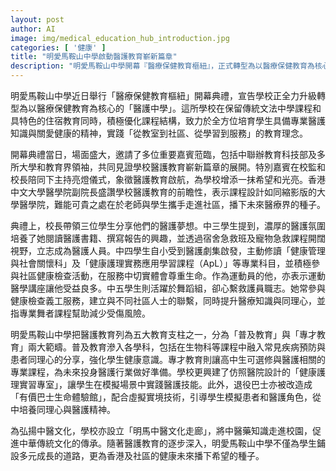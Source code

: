 ```yaml
---
layout: post
author: AI
image: img/medical_education_hub_introduction.jpg
categories: [ '健康' ]
title: "明愛馬鞍山中學啟動醫護教育嶄新篇章"
description: "明愛馬鞍山中學開幕『醫療保健教育樞紐』，正式轉型為以醫療保健教育為核心的『醫護中學』。學校結合傳統文法課程及住宿教育，並優化課程結構，推動學生全方位學習專業醫護知識與關愛健康的精神，落實從課堂走進社區、從學習延伸至服務的新理念。開幕典禮盛大，邀請多位重量級嘉賓與醫學院代表參與，肯定醫護課程前瞻性。三位學生分享從學習、實踐到服務的醫護夢想經歷。學校課程涵蓋普及及專才醫護教育，設有模擬實習室及生命體驗館，並設立中醫文化走廊，為学生與社區培養全面的健康意識與醫護人才。"
---
```

明愛馬鞍山中學近日舉行「醫療保健教育樞紐」開幕典禮，宣告學校正全力升級轉型為以醫療保健教育為核心的「醫護中學」。這所學校在保留傳統文法中學課程和具特色的住宿教育同時，積極優化課程結構，致力於全方位培育學生具備專業醫護知識與關愛健康的精神，實踐「從教室到社區、從學習到服務」的教育理念。

開幕典禮當日，場面盛大，邀請了多位重要嘉賓蒞臨，包括中聯辦教育科技部及多所大學和教育界領袖，共同見證學校醫護教育嶄新篇章的展開。特別嘉賓在校監和校長陪同下主持亮燈儀式，象徵醫護教育啟航，為學校增添一抹希望和光亮。香港中文大學醫學院副院長盛讚學校醫護教育的前瞻性，表示課程設計如同縮影版的大學醫學院，難能可貴之處在於老師與學生攜手走進社區，播下未來醫療界的種子。

典禮上，校長帶領三位學生分享他們的醫護夢想。中三學生提到，濃厚的醫護氛圍培養了她閱讀醫護書籍、撰寫報告的興趣，並透過宿舍急救班及寵物急救課程開闊視野，立志成為醫護人員。中四學生自小受到醫護劇集啟發，主動修讀「健康管理與社會關懷科」及「健康護理實務應用學習課程（ApL）」等專業科目，並積極參與社區健康檢查活動，在服務中切實體會尊重生命。作為運動員的他，亦表示運動醫學講座讓他受益良多。中五學生則活躍於舞蹈組，卻心繫救護員職志。她常參與健康檢查義工服務，建立與不同社區人士的聯繫，同時提升醫療知識與同理心，並指專業舞者課程幫助減少受傷風險。

明愛馬鞍山中學把醫護教育列為五大教育支柱之一，分為「普及教育」與「專才教育」兩大範疇。普及教育滲入各學科，包括在生物科等課程中融入常見疾病預防與患者同理心的分享，強化學生健康意識。專才教育則讓高中生可選修與醫護相關的專業課程，為未來投身醫護行業做好準備。學校更興建了仿照醫院設計的「健康護理實習專室」，讓學生在模擬場景中實踐醫護技能。此外，退役巴士亦被改造成「有價巴士生命體驗館」，配合虛擬實境技術，引導學生模擬患者和醫護角色，從中培養同理心與醫護精神。

為弘揚中醫文化，學校亦設立「明馬中醫文化走廊」，將中醫藥知識走進校園，促進中華傳統文化的傳承。隨著醫護教育的逐步深入，明愛馬鞍山中學不僅為學生鋪設多元成長的道路，更為香港及社區的健康未來播下希望的種子。